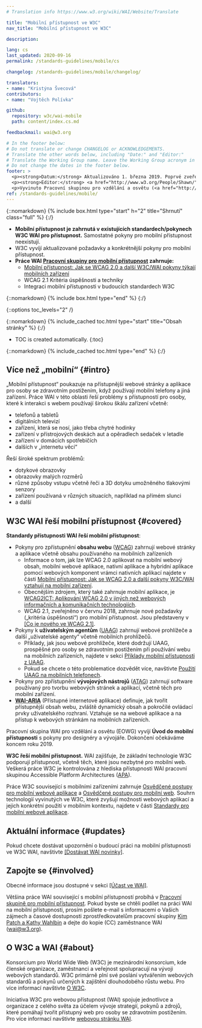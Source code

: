 ```yaml
---
# Translation info https://www.w3.org/wiki/WAI/Website/Translate

title: "Mobilní přístupnost ve W3C"
nav_title: "Mobilní přístupnost ve W3C"

description: 

lang: cs
last_updated: 2020-09-16
permalink: /standards-guidelines/mobile/cs

changelog: /standards-guidelines/mobile/changelog/

translators:
- name: "Kristýna Švecová"
contributors:
- name: "Vojtěch Polívka"

github:
  repository: w3c/wai-mobile
  path: content/index.cs.md

feedbackmail: wai@w3.org

# In the footer below:
# Do not translate or change CHANGELOG or ACKNOWLEDGEMENTS.
# Translate the other words below, including "Date:" and "Editor:"
# Translate the Working Group name. Leave the Working Group acronym in English.
# Do not change the dates in the footer below.
footer: >
  <p><strong>Datum:</strong> Aktualizováno 1. března 2019. Poprvé zveřejněno v lednu 2008. CHANGELOG.</p>
  <p><strong>Editor:</strong> <a href="http://www.w3.org/People/Shawn/">Shawn Lawton Henry</a>.  Přispěvatel: <a href="http://www.w3.org/People/Brewer/">Judy Brewer</a>.</p>
  <p>Vyvinuto Pracovní skupinou pro vzdělání a osvětu (<a href="http://www.w3.org/WAI/EO/">EOWG</a>).</p>
ref: /standards-guidelines/mobile/
---
```


{::nomarkdown}
{% include box.html type="start" h="2" title="Shrnutí" class="full" %}
{:/}

-   **Mobilní přístupnost je zahrnutá v existujících standardech/pokynech W3C WAI pro přístupnost.** Samostatné pokyny pro mobilní přístupnost neexistují.
-   W3C vyvíjí aktualizované požadavky a konkrétnější pokyny pro mobilní přístupnost.
-   **Práce WAI [Pracovní skupiny pro mobilní přístupnost](https://www.w3.org/WAI/GL/mobile-a11y-tf/) zahrnuje:**
    -   [Mobilní přístupnost: Jak se WCAG 2.0 a další W3C/WAI pokyny týkají mobilních zařízení](http://www.w3.org/TR/mobile-accessibility-mapping/)
    -   WCAG 2.1 Kritéria úspěšnosti a techniky
    -   Integraci mobilní přístupnosti v budoucích standardech W3C

{::nomarkdown}
{% include box.html type="end" %}
{:/}


{::options toc_levels="2" /}

{::nomarkdown}
{% include_cached toc.html type="start" title="Obsah stránky" %}
{:/}

-   TOC is created automatically.
{:toc}

{::nomarkdown}
{% include_cached toc.html type="end" %}
{:/}

## Více než „mobilní“ {#intro}

„Mobilní přístupnost“ poukazuje na přístupnější webové stránky a aplikace pro osoby se zdravotním postižením, když používají mobilní telefony a jiná zařízení. Práce WAI v této oblasti řeší problémy s přístupností pro osoby, které k interakci s webem používají širokou škálu zařízení včetně:

-   telefonů a tabletů
-   digitálních televizí
-   zařízení, která se nosí, jako třeba chytré hodinky
-   zařízení v přístrojových deskách aut a opěradlech sedaček v letadle
-   zařízení v domácích spotřebičích
-   dalších v „internetu věcí“

Řeší široké spektrum problémů:

-   dotykové obrazovky
-   obrazovky malých rozměrů
-   různé způsoby vstupu včetně řeči a 3D dotyku umožněného tlakovými senzory
-   zařízení používaná v různých situacích, například na přímém slunci
-   a další

## W3C WAI řeší mobilní přístupnost {#covered}

**Standardy přístupnosti WAI řeší mobilní přístupnost**:

-   Pokyny pro zpřístupnění **obsahu webu** ([WCAG](/standards-guidelines/wcag/)) zahrnují webové stránky a aplikace včetně obsahu používaného na mobilních zařízeních
    -   Informace o tom, jak lze WCAG 2.0 aplikovat na mobilní webový obsah, mobilní webové aplikace, nativní aplikace a hybridní aplikace pomocí webových komponent vrámci nativních aplikací najdete v části [Mobilní přístupnost: Jak se WCAG 2.0 a další pokyny W3C/WAI vztahují na mobilní zařízení](http://www.w3.org/TR/mobile-accessibility-mapping/).
    -   Obecnějším zdrojem, který také zahrnuje mobilní aplikace, je [WCAG2ICT: Aplikování WCAG 2.0 v jiných než webových informačních a komunikačních technologiích](http://www.w3.org/TR/wcag2ict/).
    -   WCAG 2.1, zveřejněno v červnu 2018, zahrnuje nové požadavky („kritéria úspěšnosti“) pro mobilní přístupnost. Jsou představeny v [[Co je nového ve WCAG 2.1]](/standards-guidelines/wcag/new-in-21/). 
-   Pokyny k **uživatelským agentům** ([UAAG](/standards-guidelines/uaag/)) zahrnují webové prohlížeče a další „uživatelské agenty“ včetně mobilních prohlížečů.
    -   Příklady, jak jsou webové prohlížeče, které dodržují UAAG, prospěšné pro osoby se zdravotním postižením při používání webu na mobilních zařízeních, najdete v sekci [Příklady mobilní přístupnosti z UAAG](http://www.w3.org/TR/IMPLEMENTING-UAAG20/mobile).
    -   Pokud se chcete o této problematice dozvědět více, navštivte [Použití UAAG na mobilních telefonech](http://www.w3.org/WAI/UA/work/wiki/Applying_UAAG_to_Mobile_Phones).
-   Pokyny pro zpřístupnění **vývojových nástrojů** ([ATAG](/standards-guidelines/atag/)) zahrnují software používaný pro tvorbu webových stránek a aplikací, včetně těch pro mobilní zařízení.
-   **[WAI-ARIA](/standards-guidelines/aria/)** (Přístupné internetové aplikace) definuje, jak tvořit přístupnější obsah webu, zvláště dynamický obsah a pokročilé ovládací prvky uživatelského rozhraní. Vztahuje se na webové aplikace a na přístup k webových stránkám na mobilních zařízeních.

Pracovní skupina WAI pro vzdělání a osvětu (EOWG) vyvíjí **Úvod do mobilní přístupnosti** s pokyny pro designéry a vývojáře. Dokončení očekáváme koncem roku 2019.

**W3C řeší mobilní přístupnost.** WAI zajišťuje, že základní technologie W3C podporují přístupnost, včetně těch, které jsou nezbytné pro mobilní web. Veškerá práce W3C je kontrolována z hlediska přístupnosti WAI pracovní skupinou Accessible Platform Architectures ([APA](https://www.w3.org/WAI/APA/)).

Práce W3C související s mobilními zařízeními zahrnuje [Osvědčené postupy pro mobilní webové aplikace](http://www.w3.org/TR/mwabp/) a [Osvědčené postupy pro mobilní web](http://www.w3.org/TR/mobile-bp/). Souhrn technologií vyvinutých ve W3C, které zvyšují možnosti webových aplikací a jejich konkrétní použití v mobilním kontextu, najdete v části [Standardy pro mobilní webové aplikace](http://www.w3.org/Mobile/mobile-web-app-state/).

## Aktuální informace {#updates}

Pokud chcete dostávat upozornění o budoucí práci na mobilní přístupnosti ve W3C WAI, navštivte [[Dostávat WAI novinky]](/news/subscribe/).

## Zapojte se {#involved}

Obecné informace jsou dostupné v sekci [[Účast ve WAI]](/about/participating/).

Většina práce WAI související s mobilní přístupností probíhá v [Pracovní skupině pro mobilní přístupnost](https://www.w3.org/WAI/GL/mobile-a11y-tf/). Pokud byste se chtěli podílet na práci WAI na mobilní přístupnosti, prosím pošlete e-mail s informacemi o Vašich zájmech a časové dostupnosti zprostředkovatelům pracovní skupiny [Kim Patch a Kathy Wahlbin](mailto:kathy@interactiveaccessibility.com,Kim@redstartsystems.com?cc=wai@w3.org,shadi@w3.org&subject=Mobile%20Accessibility%20Task%20Force%20Enquiry) a dejte do kopie (CC) zaměstnance WAI (wai@w3.org).

## O W3C a WAI {#about}

Konsorcium pro World Wide Web (W3C) je mezinárodní konsorcium, kde členské organizace, zaměstnanci a veřejnost spolupracují na vývoji webových standardů. W3C primárně plní své poslání vytvářením webových standardů a pokynů určených k zajištění dlouhodobého růstu webu. Pro více informací navštivte [O W3C](http://www.w3.org/Consortium/).

Iniciativa W3C pro webovou přístupnost (WAI) spojuje jednotlivce a organizace z celého světa za účelem vývoje strategií, pokynů a zdrojů, které pomáhají tvořit přístupný web pro osoby se zdravotním postižením. Pro více informací navštivte [webovou stránku WAI](http://www.w3.org/WAI/).
